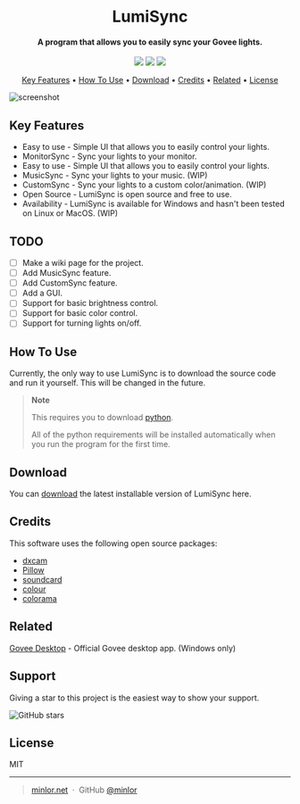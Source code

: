 
<h1 align="center">
  <br>
  LumiSync
  <br>
</h1>

<h4 align="center">A program that allows you to easily sync your Govee lights.</h4>
<p align="center">
    <a href="https://github.com/Minlor/LumiSync/stargazers"><img src="https://img.shields.io/github/stars/Minlor/LumiSync.svg?style=social&label=Star"></a>
    <a href="https://github.com/Minlor/LumiSync/watchers"><img src="https://img.shields.io/github/watchers/Minlor/LumiSync.svg?style=social&label=Watch"></a>
    <a href="https://github.com/Minlor/LumiSync/releases"><img src="https://img.shields.io/github/downloads/Minlor/LumiSync/total.svg?style=flat-square"></a>
</p>

<p align="center">
  <a href="#key-features">Key Features</a> •
  <a href="#how-to-use">How To Use</a> •
  <a href="#download">Download</a> •
  <a href="#credits">Credits</a> •
  <a href="#related">Related</a> •
  <a href="#license">License</a>
</p>

![screenshot](https://cloud.minlor.net/raw/Minlor/py_tcXBDhVgxP.png)

## Key Features

* Easy to use - Simple UI that allows you to easily control your lights.
* MonitorSync - Sync your lights to your monitor.
* Easy to use - Simple UI that allows you to easily control your lights.
* MusicSync - Sync your lights to your music. (WIP)
* CustomSync - Sync your lights to a custom color/animation. (WIP)
* Open Source - LumiSync is open source and free to use.
* Availability - LumiSync is available for Windows and hasn't been tested on Linux or MacOS. (WIP)

## TODO

* [ ] Make a wiki page for the project.
* [ ] Add MusicSync feature.
* [ ] Add CustomSync feature.
* [ ] Add a GUI.
* [ ] Support for basic brightness control.
* [ ] Support for basic color control.
* [ ] Support for turning lights on/off.

## How To Use

Currently, the only way to use LumiSync is to download the source code and run it yourself. This will be changed in the future.


> **Note**
> 
> This requires you to download [python](https://www.python.org/downloads/).
> 
> All of the python requirements will be installed automatically when you run the program for the first time.

## Download

You can [download](https://github.com/Minlor/LumiSync/releases) the latest installable version of LumiSync here.

## Credits

This software uses the following open source packages:

- [dxcam](https://github.com/ra1nty/DXcam)
- [Pillow](https://github.com/python-pillow/Pillow)
- [soundcard](https://github.com/bastibe/SoundCard)
- [colour](https://github.com/colour-science/colour)
- [colorama](https://github.com/tartley/colorama)

## Related

[Govee Desktop](https://www.govee.com/download/desktop) - Official Govee desktop app. (Windows only)

## Support

<p>Giving a star to this project is the easiest way to show your support.</p>

![GitHub stars](https://img.shields.io/github/stars/Minlor/LumiSync.svg?style=social&label=Star)

## License

MIT

---

> [minlor.net](https://minlor.net) &nbsp;&middot;&nbsp;
> GitHub [@minlor](https://github.com/minlor)

